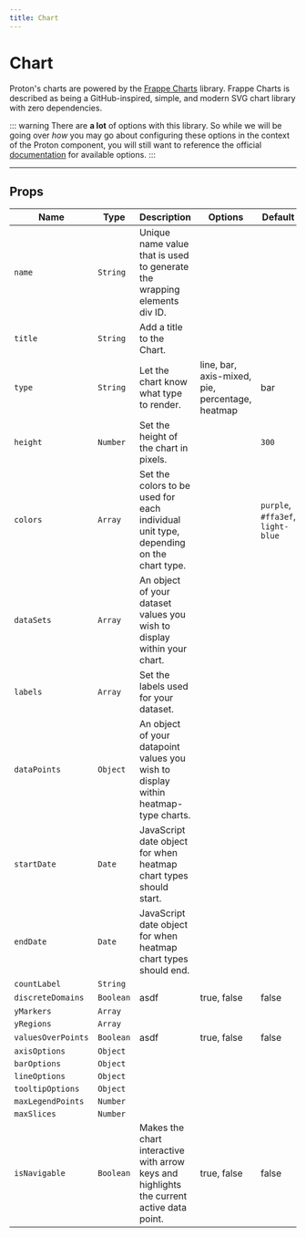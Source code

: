 ```yaml
---
title: Chart
---
```


# Chart
Proton's charts are powered by the [Frappe Charts](https://frappe.io/charts) library. Frappe Charts is described as being a GitHub-inspired, simple, and modern SVG chart library with zero dependencies.

::: warning
There are **a lot** of options with this library. So while we will be going over _how_ you may go about configuring these options in the context of the Proton component, you will still want to reference the official [documentation](https://frappe.io/charts/docs) for available options.
:::

---

## Props
| Name | Type | Description | Options | Default |
|------|------|-------------|---------|---------|
| `name` | `String` | Unique name value that is used to generate the wrapping elements div ID. | | |
| `title` | `String` | Add a title to the Chart. | | |
| `type` | `String` | Let the chart know what type to render. | line, bar, axis-mixed, pie, percentage, heatmap | bar |
| `height` | `Number` | Set the height of the chart in pixels. | | `300` |
| `colors` | `Array` | Set the colors to be used for each individual unit type, depending on the chart type. | | `purple`, `#ffa3ef`, `light-blue` |
| `dataSets` | `Array` | An object of your dataset values you wish to display within your chart. | | |
| `labels` | `Array` | Set the labels used for your dataset. | | |
| `dataPoints` | `Object` | An object of your datapoint values you wish to display within heatmap-type charts. | | |
| `startDate` | `Date` | JavaScript date object for when heatmap chart types should start. | | |
| `endDate` | `Date` | JavaScript date object for when heatmap chart types should end. | | |
| `countLabel` | `String` |  | | |
| `discreteDomains` | `Boolean` | asdf | true, false | false |
| `yMarkers` | `Array` |
| `yRegions` | `Array` |
| `valuesOverPoints` | `Boolean` | asdf | true, false | false |
| `axisOptions` | `Object` |
| `barOptions` | `Object` |
| `lineOptions` | `Object` |
| `tooltipOptions` | `Object` |
| `maxLegendPoints` | `Number` |
| `maxSlices` | `Number` |
| `isNavigable` | `Boolean` | Makes the chart interactive with arrow keys and highlights the current active data point. | true, false | false |